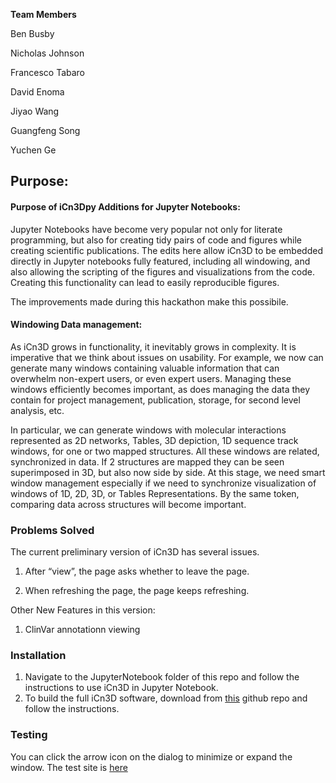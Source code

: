

<b> Team Members </b>

Ben Busby

Nicholas Johnson

Francesco Tabaro

David Enoma

Jiyao Wang

Guangfeng Song

Yuchen Ge

## Purpose:
#### Purpose of iCn3Dpy Additions for Jupyter Notebooks:
Jupyter Notebooks have become very popular not only for literate programming, but also for creating tidy pairs of code and figures while creating scientific publications. The edits here allow iCn3D to be embedded directly in Jupyter notebooks fully featured, including all windowing, and also allowing the scripting of the figures and visualizations from the code. Creating this functionality can lead to easily reproducible figures. 

The improvements made during this hackathon make this possibile.

#### Windowing Data management:

As iCn3D grows in functionality, it inevitably grows in complexity.  It is imperative that we think about issues on usability.  For example, we now can generate many windows containing valuable information that can overwhelm non-expert users, or even expert users.  Managing these windows efficiently becomes important, as does managing the data they contain for project management, publication, storage, for second level analysis, etc.

In particular, we can generate windows with molecular interactions represented as 2D networks, Tables, 3D depiction, 1D sequence track windows, for one or two mapped structures.  All these windows are related, synchronized in data.  If 2 structures are mapped they can be seen superimposed in 3D, but also now side by side.  At this stage, we need smart window management especially if we need to synchronize visualization of windows of 1D, 2D, 3D, or Tables Representations.  By the same token, comparing data across structures  will become important.

### Problems Solved
The current preliminary version of iCn3D has several issues. 

1. After “view”, the page asks whether to leave the page. 

2. When refreshing the page, the page keeps refreshing.

Other New Features in this version:
1. ClinVar annotationn viewing

### Installation
1. Navigate to the JupyterNotebook folder of this repo and follow the instructions to use iCn3D in Jupyter Notebook.
2. To build the full iCn3D software, download from [this](https://github.com/ncbi/icn3d) github repo and follow the instructions.

### Testing
You can click the arrow icon on the dialog to minimize or expand the window. The test site is [here](https://www.ncbi.nlm.nih.gov/Structure/icn3d2/full.html?divid=div0&mmdbid=6m0j&command=line+graph+interaction+pairs+%7C+!A+!E+%7C+hbonds,salt+bridge,interactions,halogen,pi-cation,pi-stacking+%7C+false+%7C+threshold+3.8+6+4+3.8+6+6;+show+selection;+add+residue+number+labels%7C%7C%7C%7B%22factor%22:%221.4817%22,%22mouseChange%22:%7B%22x%22:0,%22y%22:0%7D,%22quaternion%22:%7B%22_x%22:%220.036185%22,%22_y%22:%220.49963%22,%22_z%22:%220.078595%22,%22_w%22:%220.86191%22%7D%7D)


